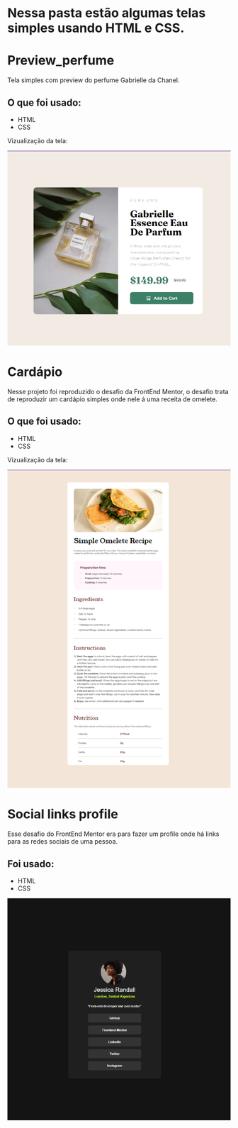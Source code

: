 <h1>Nessa pasta estão algumas telas simples usando HTML e CSS.</h1>

<h1>Preview_perfume</h1>

<p>Tela simples com preview do perfume Gabrielle da Chanel.</p>

<h2>O que foi usado:</h2>
<ul>
<li>HTML</li>
<li>CSS</li>
</ul>

<p>Vizualização da tela:</p>
<img src="Preview_perfume\img\print_tela.png">
<br>

<h1>Cardápio</h1>
<p>Nesse projeto foi reproduzido o desafio da FrontEnd Mentor, o desafio trata de reproduzir um cardápio simples onde nele á uma receita de omelete.</p>

<h2>O que foi usado:</h2>
<ul>
  <li>HTML</li>
  <li>CSS</li>
</ul>

<p>Vizualização da tela:</p>
<img src="Cardapio\img\cardapio.png">

<h1>Social links profile</h1>
<p>Esse desafio do FrontEnd Mentor era para fazer um profile onde há links para as redes sociais de uma pessoa.</p>
<h2>Foi usado:</h2>
<ul>
<li>HTML</li>
<li>CSS</li>
</ul>
<img src="Social_links/img/social_link_profile.png" alt="social_link_profile">


